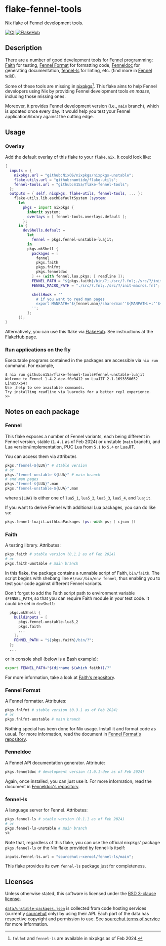 # flake-fennel-tools

Nix flake of Fennel development tools.

[![CI][b1]][b2]
[![FlakeHub][b3]][b4]

[b1]: https://img.shields.io/github/actions/workflow/status/m15a/flake-fennel-tools/check.yml?style=flat-square&logo=github&label=CI
[b2]: https://github.com/m15a/flake-fennel-tools/actions/workflows/check.yml
[b3]: https://img.shields.io/endpoint?url=https://flakehub.com/f/m15a/flake-fennel-tools/badge&style=flat-square
[b4]: https://flakehub.com/flake/m15a/flake-fennel-tools

## Description

There are a number of good development tools for [Fennel][1]
programming: [Faith][2] for testing, [Fennel Format][3] for formatting
code, [Fenneldoc][4] for generating documentation, [fennel-ls][5] for
linting, etc. (find more in [Fennel wiki][6]).

Some of these tools are missing in [nixpkgs][7][^1]. This flake aims to
help Fennel developers using Nix by providing Fennel development tools
*en masse*, including those missing ones.

Moreover, it provides Fennel development version (i.e., `main` branch),
which is updated once every day. It would help you test your Fennel
application/library against the cutting edge.

[1]: https://fennel-lang.org/
[2]: https://git.sr.ht/~technomancy/faith
[3]: https://git.sr.ht/~technomancy/fnlfmt
[4]: https://gitlab.com/andreyorst/fenneldoc
[5]: https://sr.ht/~xerool/fennel-ls/
[6]: https://wiki.fennel-lang.org/#tools
[7]: https://github.com/NixOS/nixpkgs

[^1]: `fnlfmt` and `fennel-ls` are available in nixpkgs as of Feb 2024.

## Usage

### Overlay

Add the default overlay of this flake to your `flake.nix`. It could
look like:

```nix
{
  inputs = {
    nixpkgs.url = "github:NixOS/nixpkgs/nixpkgs-unstable";
    flake-utils.url = "github:numtide/flake-utils";
    fennel-tools.url = "github:m15a/flake-fennel-tools";
  };
  outputs = { self, nixpkgs, flake-utils, fennel-tools, ... }:
    flake-utils.lib.eachDefaultSystem (system:
      let
        pkgs = import nixpkgs {
          inherit system;
          overlays = [ fennel-tools.overlays.default ];
        };
      in {
        devShells.default =
          let
            fennel = pkgs.fennel-unstable-luajit;
          in
          pkgs.mkShell {
            packages = [
              fennel
              pkgs.faith
              pkgs.fnlfmt
              pkgs.fenneldoc
            ] ++ (with fennel.lua.pkgs; [ readline ]);
            FENNEL_PATH = "${pkgs.faith}/bin/?;./src/?.fnl;./src/?/init.fnl";
            FENNEL_MACRO_PATH = "./src/?.fnl;./src/?/init-macros.fnl";

            shellHook = ''
              # if you want to read man pages
              export MANPATH="${fennel.man}/share/man''${MANPATH:+:''${MANPATH}}"
            '';
          };
      });
}
```

Alternatively, you can use this flake via [FlakeHub].
See instructions at the [FlakeHub page].

[FlakeHub]: https://flakehub.com/
[FlakeHub page]: https://flakehub.com/flake/m15a/flake-fennel-tools

### Run applications on the fly

Executable programs contained in the packages are accessible via
`nix run` command. For example,

```console
$ nix run github:m15a/flake-fennel-tools#fennel-unstable-luajit
Welcome to Fennel 1.4.2-dev-f0e3412 on LuaJIT 2.1.1693350652 Linux/x64!
Use ,help to see available commands.
Try installing readline via luarocks for a better repl experience.
>>
```

## Notes on each package

### Fennel

This flake exposes a number of Fennel variants, each being different in
Fennel version, stable (`1.4.1` as of Feb 2024) or unstable (`main`
branch), and Lua version/implementation, PUC Lua from `5.1` to `5.4` or
LuaJIT.

You can access them via attributes

```nix
pkgs."fennel-${LUA}" # stable version
# or
pkgs."fennel-unstable-${LUA}" # main branch
# and man pages
pkgs."fennel-${LUA}".man
pkgs."fennel-unstable-${LUA}".man
```

where `${LUA}` is either one of `lua5_1`, `lua5_2`, `lua5_3`, `lua5_4`,
and `luajit`. 

If you want to derive Fennel with additional Lua packages, you can do
like so:

```nix
pkgs.fennel-luajit.withLuaPackages (ps: with ps; [ cjson ])
```

### Faith

A testing library. Attributes:

```nix
pkgs.faith # stable version (0.1.2 as of Feb 2024)
# or
pkgs.faith-unstable # main branch
```

In this flake, the package contains a runnable script of Faith,
`bin/faith`. The script begins with shebang line
`#!/usr/bin/env fennel`, thus enabling you to test your code against
different Fennel variants.

Don't forget to add the Faith script path to environment variable
`$FENNEL_PATH`, so that you can require Faith module in your test code.
It could be set in `devShell`:

```nix
  pkgs.mkShell {
    buildInputs = [
      pkgs.fennel-unstable-lua5_2
      pkgs.faith
      ...
    ];
    FENNEL_PATH = "${pkgs.faith}/bin/?";
  };
  ...
```

or in console shell (below is a Bash example):

```bash
export FENNEL_PATH="$(dirname $(which faith))/?"
```

For more information, take a look at [Faith's repository][2].

### Fennel Format

A Fennel formatter. Attributes:

```nix
pkgs.fnlfmt # stable version (0.3.1 as of Feb 2024)
# or
pkgs.fnlfmt-unstable # main branch
```

Nothing special has been done for Nix usage. Install it and format code
as usual. For more information, read the document in
[Fennel Format's repository][3].

### Fenneldoc

A Fennel API documentation generator. Attribute:

```nix
pkgs.fenneldoc # development version (1.0.1-dev as of Feb 2024)
```

Again, once installed, you can just use it. For more information, read
the document in [Fenneldoc's repository][4].

### fennel-ls

A language server for Fennel. Attributes:

```nix
pkgs.fennel-ls # stable version (0.1.1 as of Feb 2024)
# or
pkgs.fennel-ls-unstable # main branch
sk
```

Note that, regardless of this flake, you can use the official nixpkgs'
package `pkgs.fennel-ls` or the Nix flake provided by fennel-ls itself:

```nix
inputs.fennel-ls.url = "sourcehut:~xerool/fennel-ls/main";
```

This flake provides its own `fennel-ls` package just for completeness.

## Licenses

Unless otherwise stated, this software is licensed under the
[BSD 3-clause license](LICENSE).

[`data/unstable-packages.json`](data/unstable-packages.json) is
collected from code hosting services (currently [sourcehut] only) by
using their API. Each part of the data has respective copyright and
permission to use.
See [sourcehut terms of service] for more information.

[sourcehut]: https://sr.ht/
[sourcehut terms of service]: https://man.sr.ht/terms.md

<!-- vim:set tw=72 spell nowrap: -->
